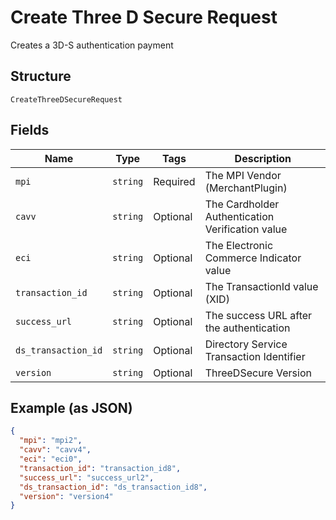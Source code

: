 
# Create Three D Secure Request

Creates a 3D-S authentication payment

## Structure

`CreateThreeDSecureRequest`

## Fields

| Name | Type | Tags | Description |
|  --- | --- | --- | --- |
| `mpi` | `string` | Required | The MPI Vendor (MerchantPlugin) |
| `cavv` | `string` | Optional | The Cardholder Authentication Verification value |
| `eci` | `string` | Optional | The Electronic Commerce Indicator value |
| `transaction_id` | `string` | Optional | The TransactionId value (XID) |
| `success_url` | `string` | Optional | The success URL after the authentication |
| `ds_transaction_id` | `string` | Optional | Directory Service Transaction Identifier |
| `version` | `string` | Optional | ThreeDSecure Version |

## Example (as JSON)

```json
{
  "mpi": "mpi2",
  "cavv": "cavv4",
  "eci": "eci0",
  "transaction_id": "transaction_id8",
  "success_url": "success_url2",
  "ds_transaction_id": "ds_transaction_id8",
  "version": "version4"
}
```

